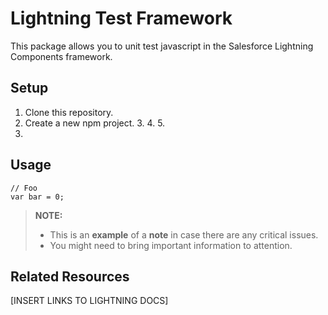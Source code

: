 Lightning Test Framework
=====================

This package allows you to unit test javascript in the Salesforce Lightning Components framework.

Setup
--------

 1. Clone this repository.
 2. Create a new npm project.
     3. 
     4. 
     5. 
 6. 

Usage
--------
```
// Foo
var bar = 0;
```

> **NOTE:**
> 
> - This is an **example** of a **note** in case there are any critical issues.
> - You might need to bring important information to attention.

Related Resources
--------
[INSERT LINKS TO LIGHTNING DOCS]
